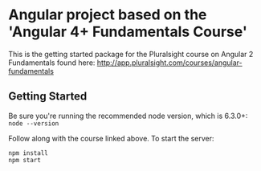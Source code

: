 Angular project based on the 'Angular 4+ Fundamentals Course'
========================
This is the getting started package for the Pluralsight course on Angular 2 Fundamentals found here: http://app.pluralsight.com/courses/angular-fundamentals

Getting Started
---------------
Be sure you're running the recommended node version, which is 6.3.0+: `node --version`

Follow along with the course linked above. To start the server:

```
npm install
npm start
```
